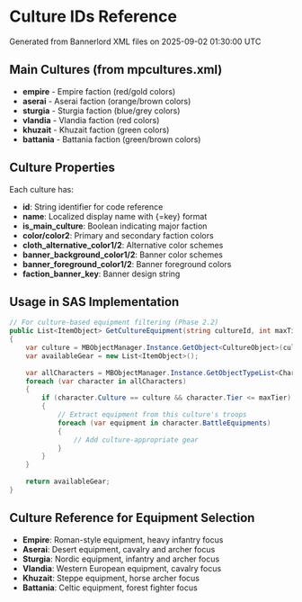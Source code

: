 # Culture IDs Reference

Generated from Bannerlord XML files on 2025-09-02 01:30:00 UTC

## Main Cultures (from mpcultures.xml)

- **empire** - Empire faction (red/gold colors)
- **aserai** - Aserai faction (orange/brown colors)  
- **sturgia** - Sturgia faction (blue/grey colors)
- **vlandia** - Vlandia faction (red colors)
- **khuzait** - Khuzait faction (green colors)
- **battania** - Battania faction (green/brown colors)

## Culture Properties

Each culture has:
- **id**: String identifier for code reference
- **name**: Localized display name with {=key} format
- **is_main_culture**: Boolean indicating major faction
- **color/color2**: Primary and secondary faction colors
- **cloth_alternative_color1/2**: Alternative color schemes
- **banner_background_color1/2**: Banner color schemes
- **banner_foreground_color1/2**: Banner foreground colors
- **faction_banner_key**: Banner design string

## Usage in SAS Implementation

```csharp
// For culture-based equipment filtering (Phase 2.2)
public List<ItemObject> GetCultureEquipment(string cultureId, int maxTier)
{
    var culture = MBObjectManager.Instance.GetObject<CultureObject>(cultureId);
    var availableGear = new List<ItemObject>();
    
    var allCharacters = MBObjectManager.Instance.GetObjectTypeList<CharacterObject>();
    foreach (var character in allCharacters)
    {
        if (character.Culture == culture && character.Tier <= maxTier)
        {
            // Extract equipment from this culture's troops
            foreach (var equipment in character.BattleEquipments)
            {
                // Add culture-appropriate gear
            }
        }
    }
    
    return availableGear;
}
```

## Culture Reference for Equipment Selection

- **Empire**: Roman-style equipment, heavy infantry focus
- **Aserai**: Desert equipment, cavalry and archer focus
- **Sturgia**: Nordic equipment, infantry and archer focus  
- **Vlandia**: Western European equipment, cavalry focus
- **Khuzait**: Steppe equipment, horse archer focus
- **Battania**: Celtic equipment, forest fighter focus
